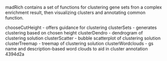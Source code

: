 madRich contains a set of functions for clustering gene sets fron a complex enrichment result, then visualizing clusters and annotating common function.  


chooseCutHeight - offers guidance for clustering
clusterSets - generates clustering based on chosen height
clusterDendro - dendrogram of clustering solution
clusterScatter - bubble scatterplot of clustering solution
clusterTreemap - treemap of clustering solution
clusterWordclouds - gs name and description-based word clouds to aid in cluster annotation
4394d2a

